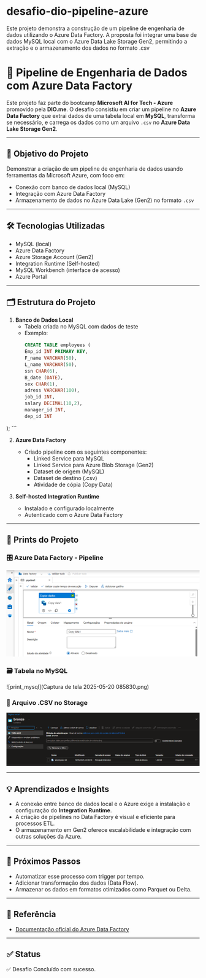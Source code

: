 # desafio-dio-pipeline-azure
Este projeto demonstra a construção de um pipeline de engenharia de dados utilizando o Azure Data Factory. A proposta foi integrar uma base de dados MySQL local com o Azure Data Lake Storage Gen2, permitindo a extração e o armazenamento dos dados no formato .csv

# 🔄 Pipeline de Engenharia de Dados com Azure Data Factory

Este projeto faz parte do bootcamp **Microsoft AI for Tech - Azure** promovido pela **DIO.me**. O desafio consistiu em criar um pipeline no **Azure Data Factory** que extrai dados de uma tabela local em **MySQL**, transforma se necessário, e carrega os dados como um arquivo `.csv` no **Azure Data Lake Storage Gen2**.

---

## 🎯 Objetivo do Projeto

Demonstrar a criação de um pipeline de engenharia de dados usando ferramentas da Microsoft Azure, com foco em:
- Conexão com banco de dados local (MySQL)
- Integração com Azure Data Factory
- Armazenamento de dados no Azure Data Lake (Gen2) no formato `.csv`

---

## 🛠️ Tecnologias Utilizadas

- MySQL (local)
- Azure Data Factory
- Azure Storage Account (Gen2)
- Integration Runtime (Self-hosted)
- MySQL Workbench (interface de acesso)
- Azure Portal

---

## 🗂️ Estrutura do Projeto

1. **Banco de Dados Local**
   - Tabela criada no MySQL com dados de teste
   - Exemplo:
     ```sql
     CREATE TABLE employees (
     Emp_id INT PRIMARY KEY,
     F_name VARCHAR(50),
     L_name VARCHAR(50),
     ssn CHAR(6),
     B_date (DATE),
     sex CHAR(1),
     adress VARCHAR(100),
     job_id INT,
     salary DECIMAL(10,2),
     manager_id INT,
     dep_id INT
);
     ```

2. **Azure Data Factory**
   - Criado pipeline com os seguintes componentes:
     - Linked Service para MySQL
     - Linked Service para Azure Blob Storage (Gen2)
     - Dataset de origem (MySQL)
     - Dataset de destino (.csv)
     - Atividade de cópia (Copy Data)

3. **Self-hosted Integration Runtime**
   - Instalado e configurado localmente
   - Autenticado com o Azure Data Factory

---

## 📸 Prints do Projeto

### 🎛️ Azure Data Factory - Pipeline
![print_pipeline](https://github.com/Rodrigo-Antonio-Silva/desafio-dio-pipeline-azure/blob/0cd8192aa7c6825e1c4d73d2ca079f3ce73757d8/Captura%20de%20tela%202025-05-20%20090137.png)

### 🗃️ Tabela no MySQL
![print_mysql](Captura de tela 2025-05-20 085830.png)

### 📂 Arquivo .CSV no Storage
![print_csv](https://github.com/Rodrigo-Antonio-Silva/desafio-dio-pipeline-azure/blob/0cd8192aa7c6825e1c4d73d2ca079f3ce73757d8/Captura%20de%20tela%202025-05-20%20090314.png)

---

## 💡 Aprendizados e Insights

- A conexão entre banco de dados local e o Azure exige a instalação e configuração do **Integration Runtime**.
- A criação de pipelines no Data Factory é visual e eficiente para processos ETL.
- O armazenamento em Gen2 oferece escalabilidade e integração com outras soluções da Azure.

---

## 🚀 Próximos Passos

- Automatizar esse processo com trigger por tempo.
- Adicionar transformação dos dados (Data Flow).
- Armazenar os dados em formatos otimizados como Parquet ou Delta.

---

## 📎 Referência

- [Documentação oficial do Azure Data Factory](https://learn.microsoft.com/pt-br/azure/data-factory/)

---

## ✅ Status

✅ Desafio Concluído com sucesso.
